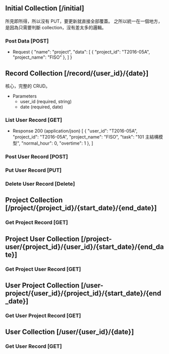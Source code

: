 ## Initial Collection [/initial]

所見即所得，所以沒有 PUT，要更新就直接全部覆蓋。
之所以統一在一個地方，是因為只需要判斷 collection，沒有差太多的邏輯。

### Post Data [POST]

+ Request
    {
        "name": "project",
        "data": [
            {
                "project_id": "T2016-05A",
                "project_name": "FISO"
            },
        ]
    }

## Record Collection [/record/{user_id}/{date}]

核心，完整的 CRUD。

+ Parameters
    + user_id (required, string)
    + date (required, date)

### List User Record [GET]

+ Response 200 (application/json)
    [
        {
            "user_id": "T2016-05A",
            "project_id": "T2016-05A",
            "project_name": "FISO",
            "task": "101 主結構模型",
            "normal_hour": 0,
            "overtime": 1
        },
    ]

### Post User Record [POST]

### Put User Record [PUT]

### Delete User Record [Delete]

## Project Collection [/project/{project_id}/{start_date}/{end_date}]

### Get Project Record [GET]

## Project User Collection [/project-user/{project_id}/{user_id}/{start_date}/{end_date}]

### Get Project User Record [GET]

## User Project Collection [/user-project/{user_id}/{project_id}/{start_date}/{end_date}]

### Get User Project Record [GET]

## User Collection [/user/{user_id}/{date}]

### Get User Record [GET]
